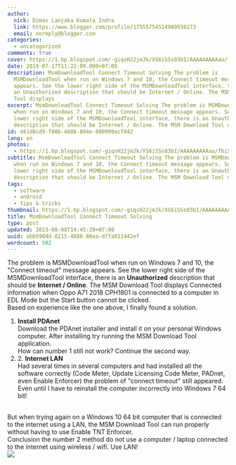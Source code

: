 ```yaml
---
author:
  nick: Dimas Lanjaka Kumala Indra
  link: https://www.blogger.com/profile/17555754514989936273
  email: noreply@blogger.com
categories:
  - uncategorized
comments: true
cover: https://1.bp.blogspot.com/-giqsH22jmJk/XS6iSSs03bI/AAAAAAAAAao/fbiS01VwdK89uUQ7oe0FCI2X5Tm-xEl9gCLcBGAs/s1600/msmdownloadtool-flash-oppo-a71-2018-cph1801.jpg
date: 2019-07-17T11:22:00.000+07:00
description: MsmDownloadTool Connect Timeout Solving The problem is
  MSMDownloadTool when run on Windows 7 and 10, the Connect timeout message
  appears. See the lower right side of the MSMDownloadTool interface, there is
  an Unauthorized description that should be Internet / Online. The MSM Download
  Tool displays
excerpt: MsmDownloadTool Connect Timeout Solving The problem is MSMDownloadTool
  when run on Windows 7 and 10, the Connect timeout message appears. See the
  lower right side of the MSMDownloadTool interface, there is an Unauthorized
  description that should be Internet / Online. The MSM Download Tool displays
id: d41d8cd9-f00b-4888-804e-800998ecf842
lang: en
photos:
  - https://1.bp.blogspot.com/-giqsH22jmJk/XS6iSSs03bI/AAAAAAAAAao/fbiS01VwdK89uUQ7oe0FCI2X5Tm-xEl9gCLcBGAs/s1600/msmdownloadtool-flash-oppo-a71-2018-cph1801.jpg
subtitle: MsmDownloadTool Connect Timeout Solving The problem is MSMDownloadTool
  when run on Windows 7 and 10, the Connect timeout message appears. See the
  lower right side of the MSMDownloadTool interface, there is an Unauthorized
  description that should be Internet / Online. The MSM Download Tool displays
tags:
  - software
  - android
  - tips & tricks
thumbnail: https://1.bp.blogspot.com/-giqsH22jmJk/XS6iSSs03bI/AAAAAAAAAao/fbiS01VwdK89uUQ7oe0FCI2X5Tm-xEl9gCLcBGAs/s1600/msmdownloadtool-flash-oppo-a71-2018-cph1801.jpg
title: MsmDownloadTool Connect Timeout Solving
type: post
updated: 2023-08-08T14:45:29+07:00
uuid: abb590dd-8215-4888-86ea-dffa011442ef
wordcount: 582
---
```


The problem is MSMDownloadTool when run on Windows 7 and 10, the "Connect timeout" message appears. See the lower right side of the MSMDownloadTool interface, there is an <b>Unauthorized</b> description that should be <b>Internet / Online</b>. The MSM Download Tool displays Connected information when Oppo A71 2018 CPH1801 is connected to a computer in EDL Mode but the Start button cannot be clicked. <br>Based on experience like the one above, I finally found a solution. <br><ol><li><b>Install PDAnet</b></li>Download the PDAnet installer and install it on your personal Windows computer. After installing try running the MSM Download Tool application. <br>How can number 1 still not work? Continue the second way. <br><li>2. <b>Internet LAN</b></li>Had several times in several computers and had installed all the software correctly (Code Meter, Update Licensing Code Meter, PADnet, even Enable Enforcer) the problem of "connect timeout" still appeared. Even until I have to reinstall the computer incorrectly into Windows 7 64 bit! </ol><br>But when trying again on a Windows 10 64 bit computer that is connected to the internet using a LAN, the MSM Download Tool can run properly without having to use Enable TNT Enforcer. <br>Conclusion the number 2 method do not use a computer / laptop connected to the internet using wireless / wifi. Use LAN! <br><div><img border="0" src="https://1.bp.blogspot.com/-giqsH22jmJk/XS6iSSs03bI/AAAAAAAAAao/fbiS01VwdK89uUQ7oe0FCI2X5Tm-xEl9gCLcBGAs/s1600/msmdownloadtool-flash-oppo-a71-2018-cph1801.jpg" data-original-width="1600" data-original-height="900"></div>